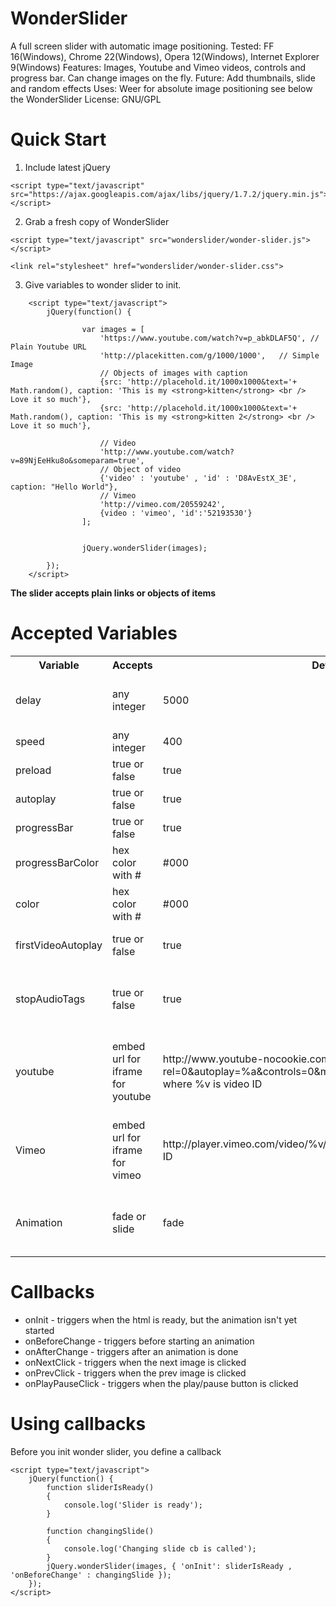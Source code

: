WonderSlider
============
A full screen slider with automatic image positioning.
Tested: FF 16(Windows), Chrome 22(Windows), Opera 12(Windows), Internet Explorer 9(Windows)
Features: Images, Youtube and Vimeo videos, controls and progress bar. Can change images on the fly.
Future: Add thumbnails, slide and random effects
Uses: Weer for absolute image positioning see below the WonderSlider
License: GNU/GPL


Quick Start
============
1. Include latest jQuery
```
<script type="text/javascript" src="https://ajax.googleapis.com/ajax/libs/jquery/1.7.2/jquery.min.js"></script>
```
2. Grab a fresh copy of WonderSlider
```
<script type="text/javascript" src="wonderslider/wonder-slider.js"></script>

<link rel="stylesheet" href="wonderslider/wonder-slider.css">
```
3. Give variables to wonder slider to init.
```
	<script type="text/javascript">
		jQuery(function() {
		
				var images = [
					'https://www.youtube.com/watch?v=p_abkDLAF5Q', // Plain Youtube URL
					'http://placekitten.com/g/1000/1000',   // Simple Image
					// Objects of images with caption
					{src: 'http://placehold.it/1000x1000&text='+  Math.random(), caption: 'This is my <strong>kitten</strong> <br /> Love it so much'},
					{src: 'http://placehold.it/1000x1000&text='+  Math.random(), caption: 'This is my <strong>kitten 2</strong> <br /> Love it so much'},
					
					// Video
					'http://www.youtube.com/watch?v=89NjEeHku8o&someparam=true',
					// Object of video
					{'video' : 'youtube' , 'id' : 'D8AvEstX_3E', caption: "Hello World"},
					// Vimeo
					'http://vimeo.com/20559242',
					{video : 'vimeo', 'id':'52193530'}
				];				


				jQuery.wonderSlider(images);
		
		});
	</script>
```
<strong>The slider accepts  plain links or objects of items</strong>

Accepted Variables
============
<table>
  <tr>
    <th>Variable</th><th>Accepts</th><th>Default</th><th>Description</th>
  </tr>
  <tr>
	<td>delay</td>
	<td>any integer</td>
	<td>5000</td>
	<td>The delay between slides, in other words how much a slide is shown</td>
  </tr>
  <tr>
	<td>speed</td>
	<td>any integer</td>
	<td>400</td>
	<td>The time between the slides change</td>
  </tr>
    <tr>
	<td>preload</td>
	<td>true or false</td>
	<td>true</td>
	<td>Try preload images?</td>
  </tr>
    <tr>
	<td>autoplay</td>
	<td>true or false</td>
	<td>true</td>
	<td>If true, the slider will start by itself</td>
  </tr>
    <tr>
	<td>progressBar</td>
	<td>true or false</td>
	<td>true</td>
	<td>Show a progress bar?</td>
  </tr>
    <tr>
	<td>progressBarColor</td>
	<td>hex color with #</td>
	<td>#000</td>
	<td>The color of the progress bar</td>
  </tr>
  <tr>
	<td>color</td>
	<td>hex color with #</td>
	<td>#000</td>
	<td>The controls color</td>
  </tr>
  <tr>
	<td>firstVideoAutoplay</td>
	<td>true or false</td>
	<td>true</td>
	<td>If the first slide is set to be a video. autoplay it?</td>
  </tr>
  <tr>
	<td>stopAudioTags</td>
	<td>true or false</td>
	<td>true</td>
	<td>If <strong>firstVideoAutoplay</strong> is true, should we attempt to stop all HTML5 audio tags?</td>
  </tr>
  <tr>
	<td>youtube</td>
	<td>embed url for iframe for youtube</td>
	<td>http://www.youtube-nocookie.com/embed/%v?rel=0&amp;autoplay=%a&amp;controls=0&amp;modestbranding=1&amp;wmode=opaque, where %v is video ID</td>
	<td>Set up the structure of the video url, it might vary in future, you can enable controls here.</td>
  </tr>
  <tr>
	<td>Vimeo</td>
	<td>embed url for iframe for vimeo</td>
	<td>http://player.vimeo.com/video/%v/?autoplay=%a, where %v is video ID</td>
	<td>Set up the structure of the video url, it might vary in future, you can enable controls here.</td>
  </tr>
  <tr>
	<td>Animation</td>
	<td>fade or slide</td>
	<td>fade</td>
	<td><strong>This is unsupported yet. It should define the animation type!</strong></td>
  </tr>

</table>


Callbacks
============
* onInit - triggers when the html is ready, but the animation isn't yet started
* onBeforeChange - triggers before starting an animation
* onAfterChange - triggers after an animation is done
* onNextClick - triggers when the next image is clicked
* onPrevClick - triggers when the prev image is clicked
* onPlayPauseClick - triggers when the play/pause button is clicked

Using callbacks
============
Before you init wonder slider, you define a callback 
```
<script type="text/javascript">
	jQuery(function() {
		function sliderIsReady()
		{
			console.log('Slider is ready');
		}
		
		function changingSlide()
		{
			console.log('Changing slide cb is called');
		}	
		jQuery.wonderSlider(images, { 'onInit': sliderIsReady , 'onBeforeChange' : changingSlide });
	});
</script>
```
